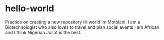 # hello-world
Practice on creating a new repository
Hi world
Im Motolani. 
I am a Biotechnologist who also loves to travel and plan social events
I am African and I think Nigerian Jollof is the best.
